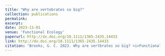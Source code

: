 ```yaml
---
title: "Why are vertebrates so big?"
collection: publications
permalink: 
excerpt:
date: 2023-11-01
venue: 'Functional Ecology'
paperurl: http://dx.doi.org/10.1111/1365-2435.14433
link: http://dx.doi.org/10.1111/1365-2435.14433
citation: 'Brooks, G. C. 2023. Why are vertbrates so big? <i>Functional Ecology</i> 37:2764-2766.'
---
```

